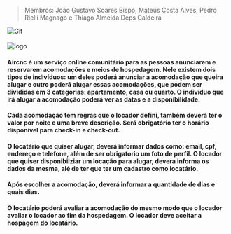 > Membros: João Gustavo Soares Bispo, Mateus Costa Alves, Pedro Rielli Magnago e Thiago Almeida Deps Caldeira

![Git](https://img.shields.io/badge/GIT-2.25.2-orange)
 <br><br>
![logo](https://user-images.githubusercontent.com/57817224/77214639-e2ea7b80-6aee-11ea-9ffe-989ea7bcbadb.png)

#### Aircnc é um serviço online comunitário para as pessoas anunciarem e reservarem acomodações e meios de hospedagem. Nele existem dois tipos de indivíduos: um deles poderá anunciar a acomodação que queira alugar e outro poderá alugar essas acomodações, que podem ser divididas em 3 categorias: apartamento, casa ou quarto. O indivíduo que irá alugar a acomodação poderá ver as datas e a disponibilidade.
#### Cada acomodação tem regras que o locador defini, também deverá ter o valor por noite e uma breve descrição. Será obrigatório ter o horário disponível para check-in e check-out. 
#### O locatário que quiser alugar, deverá informar dados como: email, cpf, endereço e telefone, além de ser obrigatorio um foto de perfil. O locador que quiser disponibilziar um locação para alugar, devera informa os dados da mesma, alé de ter que ter um cadastro como locatário. 
#### Após escolher a acomodação, deverá informar a quantidade de dias e quais dias.
#### O locatário poderá avaliar a acomodação do mesmo modo que o locador avaliar o locador ao fim da hospedagem. O locador deve aceitar a hospagem do locatário.
